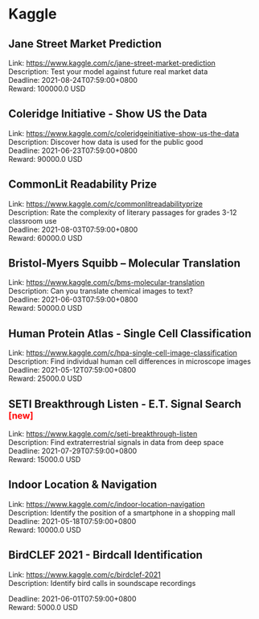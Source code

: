 # Kaggle



## Jane Street Market Prediction

Link: https://www.kaggle.com/c/jane-street-market-prediction  
Description: Test your model against future real market data  
Deadline: 2021-08-24T07:59:00+0800  
Reward: 100000.0 USD  


## Coleridge Initiative - Show US the Data 

Link: https://www.kaggle.com/c/coleridgeinitiative-show-us-the-data  
Description: Discover how data is used for the public good  
Deadline: 2021-06-23T07:59:00+0800  
Reward: 90000.0 USD  


## CommonLit Readability Prize

Link: https://www.kaggle.com/c/commonlitreadabilityprize  
Description: Rate the complexity of literary passages for grades 3-12 classroom use  
Deadline: 2021-08-03T07:59:00+0800  
Reward: 60000.0 USD  


## Bristol-Myers Squibb – Molecular Translation

Link: https://www.kaggle.com/c/bms-molecular-translation  
Description: Can you translate chemical images to text?  
Deadline: 2021-06-03T07:59:00+0800  
Reward: 50000.0 USD  


## Human Protein Atlas - Single Cell Classification

Link: https://www.kaggle.com/c/hpa-single-cell-image-classification  
Description: Find individual human cell differences in microscope images  
Deadline: 2021-05-12T07:59:00+0800  
Reward: 25000.0 USD  


## SETI Breakthrough Listen - E.T. Signal Search <sup style="color:red">[new]<sup>  

Link: https://www.kaggle.com/c/seti-breakthrough-listen  
Description: Find extraterrestrial signals in data from deep space    
Deadline: 2021-07-29T07:59:00+0800  
Reward: 15000.0 USD  


## Indoor Location & Navigation

Link: https://www.kaggle.com/c/indoor-location-navigation  
Description: Identify the position of a smartphone in a shopping mall  
Deadline: 2021-05-18T07:59:00+0800  
Reward: 10000.0 USD  


## BirdCLEF 2021 - Birdcall Identification

Link: https://www.kaggle.com/c/birdclef-2021  
Description: Identify bird calls in soundscape recordings
  
Deadline: 2021-06-01T07:59:00+0800  
Reward: 5000.0 USD  

